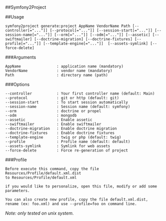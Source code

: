 ##Symfony2Project


##Usage

    symfony2project generate:project AppName VendorName Path [--controller[="..."]] [--protocol[="..."]] [--session-start[="..."]] [--session-name[="..."]] [--orm[="..."]] [--odm[="..."]] [--assetic] [--swiftmailer] [--doctrine-migration] [--doctrine-fixtures] [--profile[="..."]] [--template-engine[="..."]]  [--assets-symlink] [--force-delete]

###Arguments

    AppName                : application name (mandatory)
    VendorName             : vendor name (mandatory)
    Path                   : directory name (path)

###Options

    --controller           : Your first controller name (default: Main)
    --protocol             : git or http (default: git)
    --session-start        : To start session automatically
    --session-name         : Session name (default: symfony)
    --orm                  : doctrine or propel
    --odm                  : mongodb
    --assetic              : Enable assetic
    --swiftmailer          : Enable swiftmailer
    --doctrine-migration   : Enable doctrine migration
    --doctrine-fixtures    : Enable doctrine fixtures
    --template-engine      : twig or php (default: twig)
    --profile              : Profile name (default: default)
    --assets-symlink       : Symlink for web assets
    --force-delete         : Force re-generation of project

###Profile

    Before execute this command, copy the file Resources/Profile/default.xml.dist
    to Resources/Profile/default.xml
    
    if you would like to personalize, open this file, modify or add some parameters.
    
    You can also create new profile, copy the file default.xml.dist, rename (ex: foo.xml) and use --profile=foo on command line.


*Note: only tested on unix system.*
